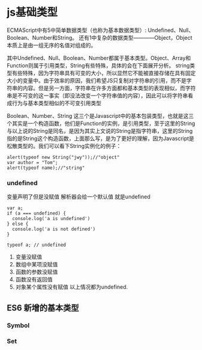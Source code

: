 # js基础类型


ECMAScript中有5中简单数据类型（也称为基本数据类型）: Undefined、Null、Boolean、Number和String。
还有1中复杂的数据类型————Object，Object本质上是由一组无序的名值对组成的。

其中Undefined、Null、Boolean、Number都属于基本类型。Object、Array和Function则属于引用类型，String有些特殊，具体的会在下面展开分析。
string类型有些特殊，因为字符串具有可变的大小，所以显然它不能被直接存储在具有固定大小的变量中。由于效率的原因，我们希望JS只复制对字符串的引用，而不是字符串的内容。但是另一方面，字符串在许多方面都和基本类型的表现相似，而字符串是不可变的这一事实（即没法改变一个字符串值的内容），因此可以将字符串看成行为与基本类型相似的不可变引用类型

Boolean、Number、String 这三个是Javascript中的基本包装类型，也就是这三个其实是一个构造函数，他们是Function的实例，是引用类型，至于这里的String与以上说的String是同名，是因为其实上文说的String是指字符串，这里的String指的是String这个构造函数，上面那么写，是为了更好的理解，因为Javascript是松散类型的。我们可以看下String实例化的例子：
```
alert(typeof new String("jwy"));//"object"
var author = "Tom";
alert(typeof name);//"string"
```


### undefined

变量声明了但是没赋值 解析器会给一个默认值 就是undefined

```
var a;
if (a === undefined) {
  console.log('a is undefined')
} else {
  console.log('a is not defined')
}

typeof a; // undefined
```
1. 变量没赋值
2. 数组中某项没赋值
3. 函数的参数没赋值
4. 函数没有返回值
5. 对象某个属性没有赋值
以上情况都为undefined.




## ES6 新增的基本类型

### Symbol

### Set